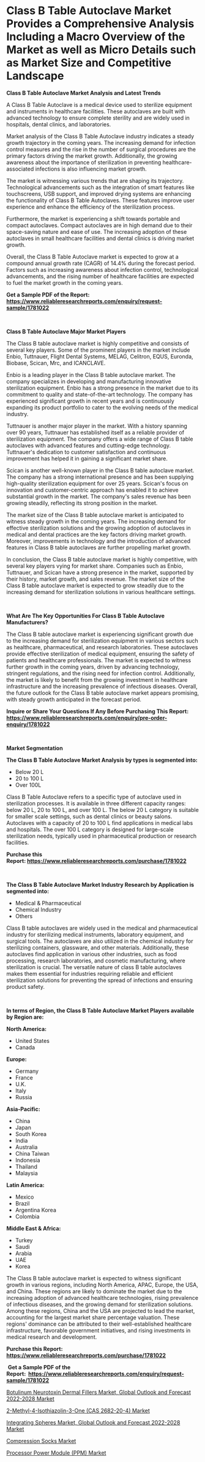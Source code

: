 <p><h1>Class B Table Autoclave Market Provides a Comprehensive Analysis Including a Macro Overview of the Market as well as Micro Details such as Market Size and Competitive Landscape</h1></p><p><strong>Class B Table Autoclave Market Analysis and Latest Trends</strong></p>
<p><p>A Class B Table Autoclave is a medical device used to sterilize equipment and instruments in healthcare facilities. These autoclaves are built with advanced technology to ensure complete sterility and are widely used in hospitals, dental clinics, and laboratories.</p><p>Market analysis of the Class B Table Autoclave industry indicates a steady growth trajectory in the coming years. The increasing demand for infection control measures and the rise in the number of surgical procedures are the primary factors driving the market growth. Additionally, the growing awareness about the importance of sterilization in preventing healthcare-associated infections is also influencing market growth.</p><p>The market is witnessing various trends that are shaping its trajectory. Technological advancements such as the integration of smart features like touchscreens, USB support, and improved drying systems are enhancing the functionality of Class B Table Autoclaves. These features improve user experience and enhance the efficiency of the sterilization process.</p><p>Furthermore, the market is experiencing a shift towards portable and compact autoclaves. Compact autoclaves are in high demand due to their space-saving nature and ease of use. The increasing adoption of these autoclaves in small healthcare facilities and dental clinics is driving market growth.</p><p>Overall, the Class B Table Autoclave market is expected to grow at a compound annual growth rate (CAGR) of 14.4% during the forecast period. Factors such as increasing awareness about infection control, technological advancements, and the rising number of healthcare facilities are expected to fuel the market growth in the coming years.</p></p>
<p><strong>Get a Sample PDF of the Report:&nbsp; <a href="https://www.reliableresearchreports.com/enquiry/request-sample/1781022">https://www.reliableresearchreports.com/enquiry/request-sample/1781022</a></strong></p>
<p>&nbsp;</p>
<p><strong>Class B Table Autoclave Major Market Players</strong></p>
<p><p>The Class B table autoclave market is highly competitive and consists of several key players. Some of the prominent players in the market include Enbio, Tuttnauer, Flight Dental Systems, MELAG, Celitron, EQUS, Euronda, Biobase, Scican, Mrc, and ICANCLAVE.</p><p>Enbio is a leading player in the Class B table autoclave market. The company specializes in developing and manufacturing innovative sterilization equipment. Enbio has a strong presence in the market due to its commitment to quality and state-of-the-art technology. The company has experienced significant growth in recent years and is continuously expanding its product portfolio to cater to the evolving needs of the medical industry.</p><p>Tuttnauer is another major player in the market. With a history spanning over 90 years, Tuttnauer has established itself as a reliable provider of sterilization equipment. The company offers a wide range of Class B table autoclaves with advanced features and cutting-edge technology. Tuttnauer's dedication to customer satisfaction and continuous improvement has helped it in gaining a significant market share.</p><p>Scican is another well-known player in the Class B table autoclave market. The company has a strong international presence and has been supplying high-quality sterilization equipment for over 25 years. Scican's focus on innovation and customer-centric approach has enabled it to achieve substantial growth in the market. The company's sales revenue has been growing steadily, reflecting its strong position in the market.</p><p>The market size of the Class B table autoclave market is anticipated to witness steady growth in the coming years. The increasing demand for effective sterilization solutions and the growing adoption of autoclaves in medical and dental practices are the key factors driving market growth. Moreover, improvements in technology and the introduction of advanced features in Class B table autoclaves are further propelling market growth.</p><p>In conclusion, the Class B table autoclave market is highly competitive, with several key players vying for market share. Companies such as Enbio, Tuttnauer, and Scican have a strong presence in the market, supported by their history, market growth, and sales revenue. The market size of the Class B table autoclave market is expected to grow steadily due to the increasing demand for sterilization solutions in various healthcare settings.</p></p>
<p>&nbsp;</p>
<p><strong>What Are The Key Opportunities For Class B Table Autoclave Manufacturers?</strong></p>
<p><p>The Class B table autoclave market is experiencing significant growth due to the increasing demand for sterilization equipment in various sectors such as healthcare, pharmaceutical, and research laboratories. These autoclaves provide effective sterilization of medical equipment, ensuring the safety of patients and healthcare professionals. The market is expected to witness further growth in the coming years, driven by advancing technology, stringent regulations, and the rising need for infection control. Additionally, the market is likely to benefit from the growing investment in healthcare infrastructure and the increasing prevalence of infectious diseases. Overall, the future outlook for the Class B table autoclave market appears promising, with steady growth anticipated in the forecast period.</p></p>
<p><strong>Inquire or Share Your Questions If Any Before Purchasing This Report: <a href="https://www.reliableresearchreports.com/enquiry/pre-order-enquiry/1781022">https://www.reliableresearchreports.com/enquiry/pre-order-enquiry/1781022</a></strong></p>
<p>&nbsp;</p>
<p><strong>Market Segmentation</strong></p>
<p><strong>The Class B Table Autoclave Market Analysis by types is segmented into:</strong></p>
<p><ul><li>Below 20 L</li><li>20 to 100 L</li><li>Over 100L</li></ul></p>
<p><p>Class B Table Autoclave refers to a specific type of autoclave used in sterilization processes. It is available in three different capacity ranges: below 20 L, 20 to 100 L, and over 100 L. The below 20 L category is suitable for smaller scale settings, such as dental clinics or beauty salons. Autoclaves with a capacity of 20 to 100 L find applications in medical labs and hospitals. The over 100 L category is designed for large-scale sterilization needs, typically used in pharmaceutical production or research facilities.</p></p>
<p><strong>Purchase this Report:&nbsp;<a href="https://www.reliableresearchreports.com/purchase/1781022">https://www.reliableresearchreports.com/purchase/1781022</a></strong></p>
<p>&nbsp;</p>
<p><strong>The Class B Table Autoclave Market Industry Research by Application is segmented into:</strong></p>
<p><ul><li>Medical & Pharmaceutical</li><li>Chemical Industry</li><li>Others</li></ul></p>
<p><p>Class B table autoclaves are widely used in the medical and pharmaceutical industry for sterilizing medical instruments, laboratory equipment, and surgical tools. The autoclaves are also utilized in the chemical industry for sterilizing containers, glassware, and other materials. Additionally, these autoclaves find application in various other industries, such as food processing, research laboratories, and cosmetic manufacturing, where sterilization is crucial. The versatile nature of class B table autoclaves makes them essential for industries requiring reliable and efficient sterilization solutions for preventing the spread of infections and ensuring product safety.</p></p>
<p>&nbsp;</p>
<p><strong>In terms of Region, the Class B Table Autoclave Market Players available by Region are:</strong></p>
<p>
    <p> <strong> North America: </strong>
        <ul>
            <li>United States</li>
            <li>Canada</li>
        </ul>
        </p> 
    <p> <strong> Europe: </strong>
        <ul>
            <li>Germany</li>
            <li>France</li>
            <li>U.K.</li>
            <li>Italy</li>
            <li>Russia</li>
        </ul>
        </p> 
    <p> <strong> Asia-Pacific: </strong>
        <ul>
            <li>China</li>
            <li>Japan</li>
            <li>South Korea</li>
            <li>India</li>
            <li>Australia</li>
            <li>China Taiwan</li>
            <li>Indonesia</li>
            <li>Thailand</li>
            <li>Malaysia</li>
        </ul>
        </p> 
    <p> <strong> Latin America: </strong>
        <ul>
            <li>Mexico</li>
            <li>Brazil</li>
            <li>Argentina Korea</li>
            <li>Colombia</li>
        </ul>
        </p> 
    <p> <strong> Middle East & Africa: </strong>
        <ul>
            <li>Turkey</li>
            <li>Saudi</li>
            <li>Arabia</li>
            <li>UAE</li>
            <li>Korea</li>
        </ul>
    </p>
    </p>
<p><p>The Class B table autoclave market is expected to witness significant growth in various regions, including North America, APAC, Europe, the USA, and China. These regions are likely to dominate the market due to the increasing adoption of advanced healthcare technologies, rising prevalence of infectious diseases, and the growing demand for sterilization solutions. Among these regions, China and the USA are projected to lead the market, accounting for the largest market share percentage valuation. These regions' dominance can be attributed to their well-established healthcare infrastructure, favorable government initiatives, and rising investments in medical research and development.</p></p>
<p><strong>Purchase this Report: <a href="https://www.reliableresearchreports.com/purchase/1781022">https://www.reliableresearchreports.com/purchase/1781022</a></strong></p>
<p>&nbsp;<strong>Get a Sample PDF of the Report:&nbsp;&nbsp;<a href="https://www.reliableresearchreports.com/enquiry/request-sample/1781022">https://www.reliableresearchreports.com/enquiry/request-sample/1781022</a></strong></p>
<p><strong></strong></p>
<p><p><a href="https://medium.com/@bradomar67436/botulinum-neurotoxin-dermal-fillers-market-global-outlook-and-forecast-2022-2028-market-outlook-d778a1637c66">Botulinum Neurotoxin Dermal Fillers Market, Global Outlook and Forecast 2022-2028 Market</a></p><p><a href="https://github.com/gaydyna/Market-Research-Report-List-1/blob/main/2-methyl-4-isothiazolin-3-one-cas-2682-20-4-market.md">2-Methyl-4-Isothiazolin-3-One (CAS 2682-20-4) Market</a></p><p><a href="https://medium.com/@jaremington56468/integrating-spheres-market-global-outlook-and-forecast-2022-2028-market-outlook-industry-overview-17666534a123">Integrating Spheres Market, Global Outlook and Forecast 2022-2028 Market</a></p><p><a href="https://www.linkedin.com/pulse/compression-socks-market-size-share-global-analysis-report-lv6ce/">Compression Socks Market</a></p><p><a href="https://github.com/tamvrosiya/Market-Research-Report-List-1/blob/main/processor-power-module-ppm-market.md">Processor Power Module (PPM) Market</a></p></p>